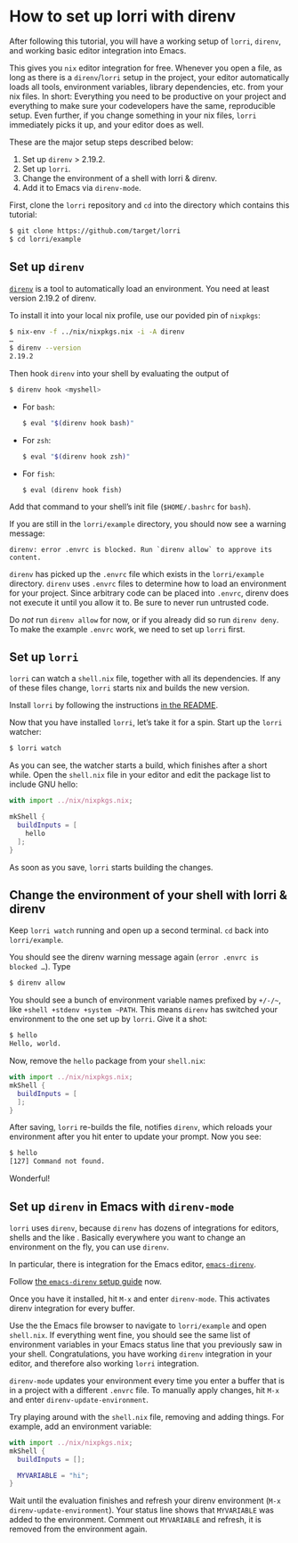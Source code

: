 # How to set up lorri with direnv

After following this tutorial, you will have a working setup of
`lorri`, `direnv`, and working basic editor integration into Emacs.

This gives you `nix` editor integration for free. Whenever you open
a file, as long as there is a `direnv`/`lorri` setup in the project,
your editor automatically loads all tools, environment variables,
library dependencies, etc. from your nix files. In short: Everything
you need to be productive on your project and everything to make sure
your codevelopers have the same, reproducible setup.
Even further, if you change something in your nix files, `lorri`
immediately picks it up, and your editor does as well.

These are the major setup steps described below:

1. Set up `direnv` > 2.19.2.
1. Set up `lorri`.
1. Change the environment of a shell with lorri & direnv.
1. Add it to Emacs via `direnv-mode`.

First, clone the `lorri` repository and `cd` into the directory which
contains this tutorial:

```bash
$ git clone https://github.com/target/lorri
$ cd lorri/example
```


## Set up `direnv`

[`direnv`](https://direnv.net/) is a tool to automatically load an
environment. You need at least version 2.19.2 of direnv.

To install it into your local nix profile, use our povided pin of
`nixpkgs`:

```bash
$ nix-env -f ../nix/nixpkgs.nix -i -A direnv
…
$ direnv --version
2.19.2
```

Then hook `direnv` into your shell by evaluating the output of

```bash
$ direnv hook <myshell>
```

* For `bash`:
  ```bash
  $ eval "$(direnv hook bash)"
  ```

* For `zsh`:
  ```zsh
  $ eval "$(direnv hook zsh)"
  ```

* For `fish`:
  ```fish
  $ eval (direnv hook fish)
  ```

Add that command to your shell’s init file (`$HOME/.bashrc` for `bash`).

If you are still in the `lorri/example` directory, you should now see
a warning message:

```
direnv: error .envrc is blocked. Run `direnv allow` to approve its content.
```

`direnv` has picked up the `.envrc` file which exists in the
`lorri/example` directory. `direnv` uses `.envrc` files to determine
how to load an environment for your project. Since arbitrary code can
be placed into `.envrc`, direnv does not execute it until you allow it
to. Be sure to never run untrusted code.

Do *not* run `direnv allow` for now, or if you already did so run
`direnv deny`. To make the example `.envrc` work, we need to set up
`lorri` first.

## Set up `lorri`

`lorri` can watch a `shell.nix` file, together with all its
dependencies. If any of these files change, `lorri` starts nix and
builds the new version.

Install `lorri` by following the instructions [in the
README](../README.md#install).

Now that you have installed `lorri`, let’s take it for a spin.
Start up the `lorri` watcher:

```bash
$ lorri watch
```

As you can see, the watcher starts a build, which finishes after a
short while.
Open the `shell.nix` file in your editor and edit the package list to
include GNU hello:

```nix
with import ../nix/nixpkgs.nix;

mkShell {
  buildInputs = [
    hello
  ];
}
```

As soon as you save, `lorri` starts building the changes.


## Change the environment of your shell with lorri & direnv

Keep `lorri watch` running and open up a second terminal. `cd` back
into `lorri/example`.

You should see the direnv warning message again (`error .envrc is
blocked …`). Type

```bash
$ direnv allow
```

You should see a bunch of environment variable names prefixed by
`+/-/~`, like `+shell +stdenv +system ~PATH`. This means `direnv` has
switched your environment to the one set up by `lorri`. Give it a
shot:

```bash
$ hello
Hello, world.
```

Now, remove the `hello` package from your `shell.nix`:

```nix
with import ../nix/nixpkgs.nix;
mkShell {
  buildInputs = [
  ];
}
```

After saving, `lorri` re-builds the file, notifies `direnv`,
which reloads your environment after you hit enter to update
your prompt. Now you see:

```bash
$ hello
[127] Command not found.
```

Wonderful!


## Set up `direnv` in Emacs with `direnv-mode`

`lorri` uses `direnv`, because `direnv` has dozens of integrations for
editors, shells and the like . Basically everywhere you want to change
an environment on the fly, you can use `direnv`.

In particular, there is integration for the Emacs editor,
[`emacs-direnv`](https://github.com/wbolster/emacs-direnv).

Follow [the `emacs-direnv` setup
guide](https://github.com/wbolster/emacs-direnv/blob/master/README.rst)
now.

Once you have it installed, hit `M-x` and enter `direnv-mode`.
This activates direnv integration for every buffer.

Use the the Emacs file browser to navigate to `lorri/example` and open
`shell.nix`. If everything went fine, you should see the same list
of environment variables in your Emacs status line that you previously
saw in your shell.
Congratulations, you have working `direnv` integration in your editor,
and therefore also working `lorri` integration.

`direnv-mode` updates your environment every time you enter a buffer
that is in a project with a different `.envrc` file. To manually
apply changes, hit `M-x` and enter `direnv-update-environment`.

Try playing around with the `shell.nix` file, removing and adding
things. For example, add an environment variable:

```nix
with import ../nix/nixpkgs.nix;
mkShell {
  buildInputs = [];

  MYVARIABLE = "hi";
}
```

Wait until the evaluation finishes and refresh your direnv environment
(`M-x direnv-update-environment`). Your status line shows that
`MYVARIABLE` was added to the environment.
Comment out `MYVARIABLE` and refresh, it is removed from the
environment again.
